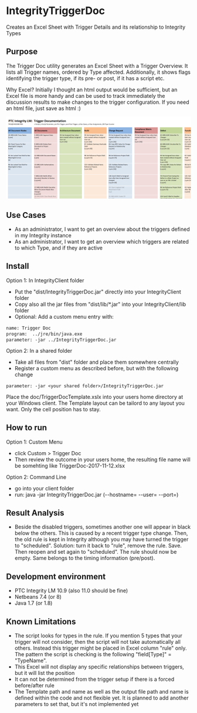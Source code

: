 # IntegrityTriggerDoc
Creates an Excel Sheet with Trigger Details and its relationship to Integrity Types

## Purpose
The Trigger Doc utility generates an Excel Sheet with a Trigger Overview. It lists all Trigger names, ordered by Type affected. Additionally, it shows flags identifying the trigger type, if its pre- or post, if it has a script etc.

Why Excel? Initially I thought an html output would be sufficient, but an Excel file is more handy and can be used to track immediately the discussion results to make changes to the trigger configuration. If you need an html file, just save as html :) 

![TriggerDoc](doc/TriggerDoc.PNG)

## Use Cases
- As an administrator, I want to get an overview about the triggers defined in my Integrity instance
- As an administrator, I want to get an overview which triggers are related to which Type, and if they are active

## Install
Option 1: In IntegrityClient folder
- Put the "dist/IntegrityTriggerDoc.jar" directly into your IntegrityClient folder
- Copy also all the jar files from "dist/lib/*.jar" into your IntegrityClient/lib folder
- Optional: Add a custom menu entry with:
```
name: Trigger Doc
program:  ../jre/bin/java.exe
parameter: -jar ../IntegrityTriggerDoc.jar
```

Option 2: In a shared folder
- Take all files from "dist" folder and place them somewhere centrally
- Register a custom menu as described before, but with the following change
```
parameter: -jar <your shared folder>/IntegrityTriggerDoc.jar
```

Place the doc/TriggerDocTemplate.xslx into your users home directory at your Windows client.
The Template layout can be tailord to any layout you want. Only the cell position has to stay. 

## How to run
Option 1: Custom Menu
- click Custom > Trigger Doc
- Then review the outcome in your users home, the resulting file name will be somehting like TriggerDoc-2017-11-12.xlsx

Option 2: Command Line
- go into your client folder
- run:  java -jar IntegrityTriggerDoc.jar  (--hostname= --user= --port=)

## Result Analysis 
- Beside the disabled triggers, sometimes another one will appear in black below the others. This is caused by a recent trigger type change. Then, the old rule is kept in Integrity although you may have turned the trigger to "scheduled". Solution: turn it back to "rule", remove the rule. Save. Then reopen and set again to "scheduled". The rule should now be empty. Same belongs to the timing information (pre/post).  

##  Development environment
- PTC Integrity LM 10.9 (also 11.0 should be fine)
- Netbeans 7.4 (or 8)
- Java 1.7 (or 1.8)

## Known Limitations
- The script looks for types in the rule. If you mention 5 types that your trigger will not consider, then the script will not take automatically all others. Instead this trigger might be placed in Excel column "rule" only. The pattern the script is checking is the following "field\[Type\]" = "TypeName".
- This Excel will not display any specific relationships between triggers, but it will list the position
- It can not be determined from the trigger setup if there is a forced before/after rule
- The Template path and name as well as the output file path and name is defined within the code and not flexible yet. It is planned to add another parameters to set that, but it's not implemented yet 
